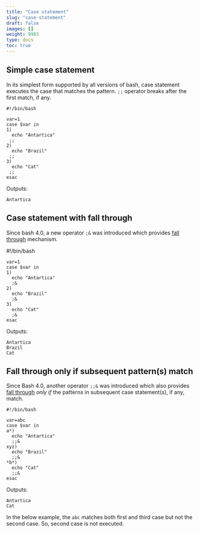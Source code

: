 ```yaml
---
title: "Case statement"
slug: "case-statement"
draft: false
images: []
weight: 9983
type: docs
toc: true
---
```


## Simple case statement
In its simplest form supported by all versions of bash, case statement executes the case that matches the pattern. `;;` operator breaks after the first match, if any.

    #!/bin/bash
    
    var=1
    case $var in
    1)
      echo "Antartica"
     ;;
    2)
      echo "Brazil"
     ;;
    3)
      echo "Cat"
     ;;
    esac

Outputs:

    Antartica


## Case statement with fall through
<!-- if version [gte 4.0] -->
Since bash 4.0, a new operator `;&` was introduced which provides [fall through][1] mechanism.

#!/bin/bash

    var=1
    case $var in
    1)
      echo "Antartica"
      ;&
    2)
      echo "Brazil"
      ;&
    3)
      echo "Cat"
      ;&
    esac

Outputs:

    Antartica
    Brazil
    Cat

<!-- end version if -->


  [1]: https://en.wikipedia.org/wiki/Switch_statement#Fallthrough

## Fall through only if subsequent pattern(s) match
<!-- if version [gte 4.0] -->

Since Bash 4.0, another operator `;;&` was introduced which also provides [fall through][1] *only if* the patterns in subsequent case statement(s), if any, match.


    #!/bin/bash
    
    var=abc
    case $var in
    a*)
      echo "Antartica"
      ;;&
    xyz)
      echo "Brazil"
      ;;&
    *b*)
      echo "Cat"
      ;;&
    esac

Outputs:

    Antartica
    Cat


In the below example, the `abc` matches both first and third case but not the second case. So, second case is not executed.

<!-- end version if -->


  [1]: https://en.wikipedia.org/wiki/Switch_statement#Fallthrough

